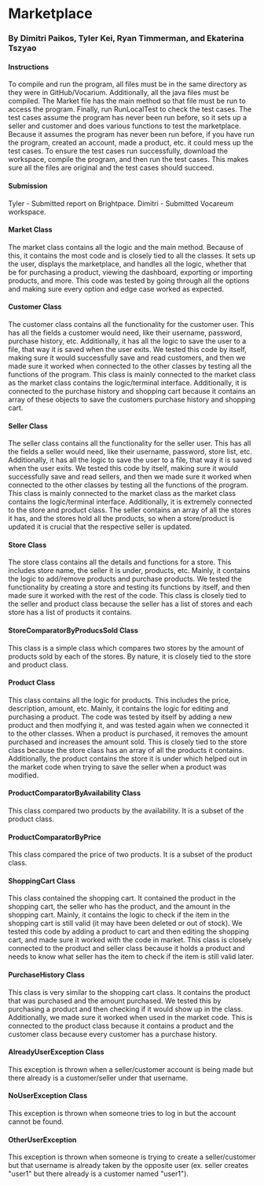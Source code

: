 # Marketplace
### By Dimitri Paikos, Tyler Kei, Ryan Timmerman, and Ekaterina Tszyao
#### Instructions
To compile and run the program, all files must be in the same directory as they were in GitHub/Vocarium. 
Additionally, all the java files must be compiled. 
The Market file has the main method so that file must be run to access the program.
Finally, run RunLocalTest to check the test cases. The test cases assume the program has never been run before,
so it sets up a seller and customer and does various functions to test the marketplace. 
Because it assumes the program has never been run before, if you have run the program, created an account,
made a product, etc. it could mess up the test cases. 
To ensure the test cases run successfully, download the workspace, compile the program, and then run the test cases.
This makes sure all the files are original and the test cases should succeed.
#### Submission
Tyler - Submitted report on Brightpace. Dimitri - Submitted Vocareum workspace.
#### Market Class
The market class contains all the logic and the main method. Because of this, it contains the most code and is closely
tied to all the classes. It sets up the user, displays the marketplace, and handles all the logic, whether that be for
purchasing a product, viewing the dashboard, exporting or importing products, and more. This code was tested by going
through all the options and making sure every option and edge case worked as expected.
#### Customer Class
The customer class contains all the functionality for the customer user. This has all the fields a customer would need,
like their username, password, purchase history, etc. Additionally, it has all the logic to save the user to a file,
that way it is saved when the user exits. We tested this code by itself, making sure it would successfully save and 
read customers, and then we made sure it worked when connected to the other classes by testing all the functions of the 
program. This class is mainly connected to the market class as the market class contains the logic/terminal interface.
Additionally, it is connected to the purchase history and shopping cart because it contains an array of these objects
to save the customers purchase history and shopping cart.
#### Seller Class
The seller class contains all the functionality for the seller user. This has all the fields a seller would need,
like their username, password, store list, etc. Additionally, it has all the logic to save the user to a file,
that way it is saved when the user exits. We tested this code by itself, making sure it would successfully save and
read sellers, and then we made sure it worked when connected to the other classes by testing all the functions of the
program. This class is mainly connected to the market class as the market class contains the logic/terminal interface.
Additionally, it is extremely connected to the store and product class. The seller contains an array of all the 
stores it has, and the stores hold all the products, so when a store/product is updated it is crucial that the 
respective seller is updated.
#### Store Class
The store class contains all the details and functions for a store. This includes store name, the seller it is under,
products, etc. Mainly, it contains the logic to add/remove products and purchase products. We tested the functionality 
by creating a store and testing its functions by itself, and then made sure it worked with the rest of the code. This 
class is closely tied to the seller and product class because the seller has a list of stores and each store has a list
of products it contains.
#### StoreComparatorByProducsSold Class
This class is a simple class which compares two stores by the amount of products sold by each of the stores. By nature,
it is closely tied to the store and product class.
#### Product Class
This class contains all the logic for products. This includes the price, description, amount, etc. Mainly, it contains
the logic for editing and purchasing a product. The code was tested by itself by adding a new product and then modfying 
it, and was tested again when we connected it to the other classes. When a product is purchased, it removes the amount 
purchased and increases the amount sold. This is closely tied to the store class because the store class has an array 
of all the products it contains. Additionally, the product contains the store it is under which helped out in the 
market code when trying to save the seller when a product was modified.
#### ProductComparatorByAvailability Class
This class compared two products by the availability. It is a subset of the product class.
#### ProductComparatorByPrice
This class compared the price of two products. It is a subset of the product class.
#### ShoppingCart Class
This class contained the shopping cart. It contained the product in the shopping cart, the seller who has the product,
and the amount in the shopping cart. Mainly, it contains the logic to check if the item in the shopping cart is still 
valid (it may have been deleted or out of stock). We tested this code by adding a product to cart and then editing the
shopping cart, and made sure it worked with the code in market. This class is closely connected to the product and 
seller class because it holds a product and needs to know what seller has the item to check if the item is still valid 
later.
#### PurchaseHistory Class
This class is very similar to the shopping cart class. It contains the product that was purchased and the amount 
purchased. We tested this by purchasing a product and then checking if it would show up in the class. Additionally, we 
made sure it worked when used in the market code. This is connected to the product class because it contains a product
and the customer class because every customer has a purchase history.
#### AlreadyUserException Class
This exception is thrown when a seller/customer account is being made but there already is a customer/seller under that
username.
#### NoUserException Class
This exception is thrown when someone tries to log in but the account cannot be found.
#### OtherUserException
This exception is thrown when someone is trying to create a seller/customer but that username is already taken by the 
opposite user (ex. seller creates "user1" but there already is a customer named "user1").
